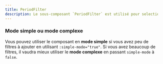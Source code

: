 ```yaml
---
title: PeriodFilter
description: Le sous-composant `PeriodFilter` est utilisé pour selectionner une période.
---
```


<doc-tabs>

<doc-tab-item label="Utilisation">

### Mode simple ou mode complexe

Vous pouvez utiliser le composant en **mode simple** si vous avez peu de filtres à ajouter en utilisant `:simple-mode="true"`.
Si vous avez beaucoup de filtres, il vaudra mieux utiliser le **mode complexe** en passant `simple-mode` à `false`.

</doc-usage><doc-example file="period-filter/period"></doc-example>

</doc-tab-item>

<doc-tab-item label="API">
<doc-api name="period-filter"></doc-api>
</doc-tab-item>

</doc-tabs>

